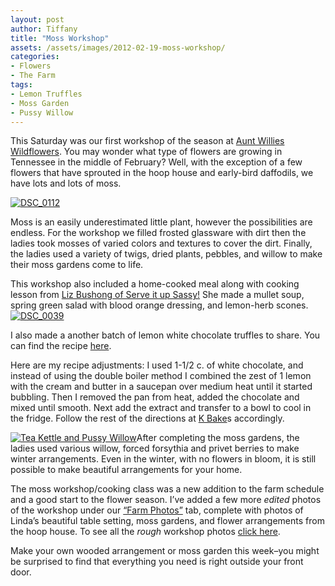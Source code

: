 ```yaml
---
layout: post
author: Tiffany
title: "Moss Workshop"
assets: /assets/images/2012-02-19-moss-workshop/
categories: 
- Flowers
- The Farm
tags: 
- Lemon Truffles
- Moss Garden
- Pussy Willow
---
```


This Saturday was our first workshop of the season at [Aunt Willies Wildflowers](http://www.auntwillieswildflowers.com). You may wonder what type of flowers are growing in Tennessee in the middle of February? Well, with the exception of a few flowers that have sprouted in the hoop house and early-bird daffodils, we have lots and lots of moss.

[![](jekyll_uploads/2012/02/DSC_0112-575x381.jpg "DSC_0112")](http://www.sweetpeonies.com/2012/02/moss-workshop/dsc_0112/)

Moss is an easily underestimated little plant, however the possibilities are endless. For the workshop we filled frosted glassware with dirt then the ladies took mosses of varied colors and textures to cover the dirt. Finally, the ladies used a variety of twigs, dried plants, pebbles, and willow to make their moss gardens come to life.

This workshop also included a home-cooked meal along with cooking lesson from [Liz Bushong of Serve it up Sassy!](http://www.lizbushong.com/index.html) She made a mullet soup, spring green salad with blood orange dressing, and lemon-herb scones.  
[![](jekyll_uploads/2012/02/DSC_0039-325x215.jpg "DSC_0039")](http://www.sweetpeonies.com/2012/02/moss-workshop/dsc_0039/)

I also made a another batch of lemon white chocolate truffles to share. You can find the recipe [here](http://kellynbakes.blogspot.com/2010/05/white-chocolate-lemon-truffles.html).

Here are my recipe adjustments: I used 1-1/2 c. of white chocolate, and instead of using the double boiler method I combined the zest of 1 lemon with the cream and butter in a saucepan over medium heat until it started bubbling. Then I removed the pan from heat, added the chocolate and mixed until smooth. Next add the extract and transfer to a bowl to cool in the fridge. Follow the rest of the directions at [K Bake](http://kellynbakes.blogspot.com/2010/05/white-chocolate-lemon-truffles.html)s accordingly.

[![](jekyll_uploads/2011/06/DSC_0162-325x489.jpg "Tea Kettle and Pussy Willow")](http://www.sweetpeonies.com/farm-photos/dsc_0162/)After completing the moss gardens, the ladies used various willow, forced forsythia and privet berries to make winter arrangements. Even in the winter, with no flowers in bloom, it is still possible to make beautiful arrangements for your home.

The moss workshop/cooking class was a new addition to the farm schedule and a good start to the flower season. I’ve added a few more _edited_ photos of the workshop under our [“Farm Photos”](http://www.sweetpeonies.com/farm-photos/) tab, complete with photos of Linda’s beautiful table setting, moss gardens, and flower arrangements from the hoop house. To see all the _rough_ workshop photos [click here](http://www.dropbox.com/gallery/38095343/1/Moss%20Workshop?h=cd2b86).

Make your own wooded arrangement or moss garden this week–you might be surprised to find that everything you need is right outside your front door.